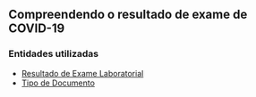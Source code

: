 ## Compreendendo o resultado de exame de COVID-19

### Entidades utilizadas

- [Resultado de Exame Laboratorial](https://simplifier.net/redenacionaldedadosemsade/brresultadoexamelaboratorial-duplicate-3)
- [Tipo de Documento](https://simplifier.net/redenacionaldedadosemsade/brtipodocumento)
